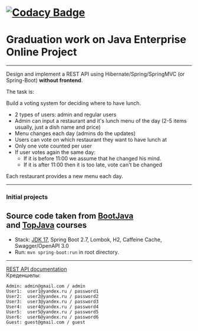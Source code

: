 [![Codacy Badge](https://app.codacy.com/project/badge/Grade/db15e1c8a2ab4d019a49e89fcf0296a4)](https://www.codacy.com/gh/gEugen/TopJavaGraduationProject/dashboard?utm_source=github.com&amp;utm_medium=referral&amp;utm_content=gEugen/TopJavaGraduationProject&amp;utm_campaign=Badge_Grade)
=================================================
Graduation work on Java Enterprise Online Project
=================================================
-------------------------------------------------
Design and implement a REST API using Hibernate/Spring/SpringMVC (or Spring-Boot) **without frontend**.

The task is:

Build a voting system for deciding where to have lunch.

* 2 types of users: admin and regular users
* Admin can input a restaurant and it's lunch menu of the day (2-5 items usually, just a dish name and price)
* Menu changes each day (admins do the updates)
* Users can vote on which restaurant they want to have lunch at
* Only one vote counted per user
* If user votes again the same day:
    - If it is before 11:00 we assume that he changed his mind.
    - If it is after 11:00 then it is too late, vote can't be changed

Each restaurant provides a new menu each day.

-------------------------------------------------
### Initial projects
Source code taken from [BootJava](https://javaops.ru/view/bootjava)  
and [TopJava](https://javaops.ru/view/topjava) courses
-------------------------------------------------------------
- Stack: [JDK 17](http://jdk.java.net/17/), Spring Boot 2.7, Lombok, H2, Caffeine Cache, Swagger/OpenAPI 3.0
- Run: `mvn spring-boot:run` in root directory.
-----------------------------------------------------
[REST API documentation](http://localhost:8080/swagger-ui.html)  
Креденшелы:
```
Admin: admin@gmail.com / admin
User1:  user1@yandex.ru / password1
User2:  user2@yandex.ru / password2
User3:  user3@yandex.ru / password3
User4:  user4@yandex.ru / password4
User5:  user5@yandex.ru / password5
User6:  user6@yandex.ru / password6
Guest: guest@gmail.com / guest
```